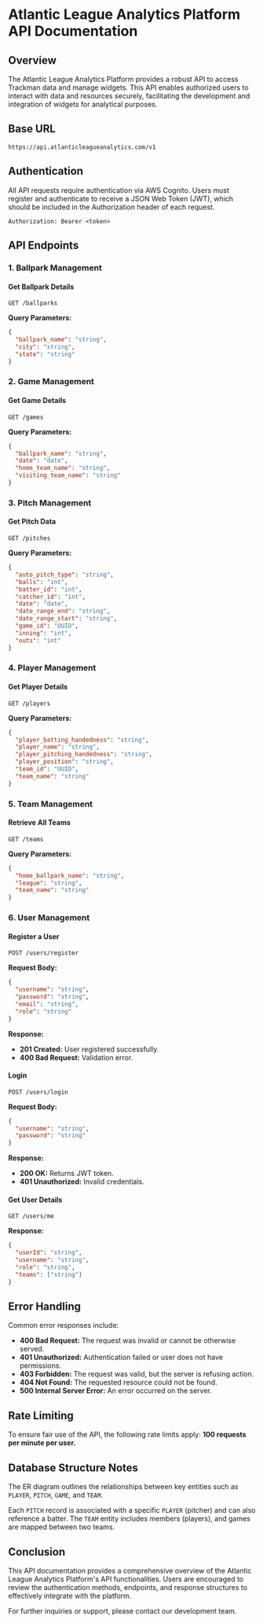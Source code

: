 
# Atlantic League Analytics Platform API Documentation

## Overview
The Atlantic League Analytics Platform provides a robust API to access Trackman data and manage widgets. This API enables authorized users to interact with data and resources securely, facilitating the development and integration of widgets for analytical purposes.

## Base URL
```
https://api.atlanticleagueanalytics.com/v1
```

## Authentication
All API requests require authentication via AWS Cognito. Users must register and authenticate to receive a JSON Web Token (JWT), which should be included in the Authorization header of each request.

```
Authorization: Bearer <token>
```

## API Endpoints

### 1. Ballpark Management

#### Get Ballpark Details
```
GET /ballparks
```
**Query Parameters:**
```json
{
  "ballpark_name": "string",
  "city": "string",
  "state": "string"
}
```

### 2. Game Management

#### Get Game Details
```
GET /games
```
**Query Parameters:**
```json
{
  "ballpark_name": "string",
  "date": "date",
  "home_team_name": "string",
  "visiting_team_name": "string"
}
```

### 3. Pitch Management

#### Get Pitch Data
```
GET /pitches
```
**Query Parameters:**
```json
{
  "auto_pitch_type": "string",
  "balls": "int",
  "batter_id": "int",
  "catcher_id": "int",
  "date": "date",
  "date_range_end": "string",
  "date_range_start": "string",
  "game_id": "UUID",
  "inning": "int",
  "outs": "int"
}
```

### 4. Player Management

#### Get Player Details
```
GET /players
```
**Query Parameters:**
```json
{
  "player_batting_handedness": "string",
  "player_name": "string",
  "player_pitching_handedness": "string",
  "player_position": "string",
  "team_id": "UUID",
  "team_name": "string"
}
```

### 5. Team Management

#### Retrieve All Teams
```
GET /teams
```
**Query Parameters:**
```json
{
  "home_ballpark_name": "string",
  "league": "string",
  "team_name": "string"
}
```

### 6. User Management

#### Register a User
```
POST /users/register
```
**Request Body:**
```json
{
  "username": "string",
  "password": "string",
  "email": "string",
  "role": "string" 
}
```
**Response:**
- **201 Created:** User registered successfully.
- **400 Bad Request:** Validation error.

#### Login
```
POST /users/login
```
**Request Body:**
```json
{
  "username": "string",
  "password": "string"
}
```
**Response:**
- **200 OK:** Returns JWT token.
- **401 Unauthorized:** Invalid credentials.

#### Get User Details
```
GET /users/me
```
**Response:**
```json
{
  "userId": "string",
  "username": "string",
  "role": "string",
  "teams": ["string"]
}
```

## Error Handling
Common error responses include:
- **400 Bad Request:** The request was invalid or cannot be otherwise served.
- **401 Unauthorized:** Authentication failed or user does not have permissions.
- **403 Forbidden:** The request was valid, but the server is refusing action.
- **404 Not Found:** The requested resource could not be found.
- **500 Internal Server Error:** An error occurred on the server.

## Rate Limiting
To ensure fair use of the API, the following rate limits apply:
**100 requests per minute per user.**

## Database Structure Notes
The ER diagram outlines the relationships between key entities such as `PLAYER`, `PITCH`, `GAME`, and `TEAM`.

Each `PITCH` record is associated with a specific `PLAYER` (pitcher) and can also reference a batter. The `TEAM` entity includes members (players), and games are mapped between two teams.

## Conclusion
This API documentation provides a comprehensive overview of the Atlantic League Analytics Platform's API functionalities. Users are encouraged to review the authentication methods, endpoints, and response structures to effectively integrate with the platform.

For further inquiries or support, please contact our development team.
